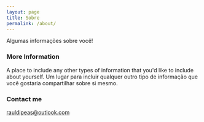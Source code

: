 ```yaml
---
layout: page
title: Sobre
permalink: /about/
---
```


Algumas informações sobre você!

### More Information

A place to include any other types of information that you'd like to include about yourself.
Um lugar para incluir qualquer outro tipo de informação que você gostaria compartilhar sobre si mesmo.

### Contact me

[rauldipeas@outlook.com](mailto:rauldipeas@outlook.com)
